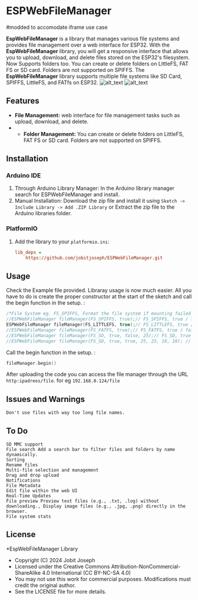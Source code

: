 # ESPWebFileManager

#modded to accomodate iframe use case

**EspWebFileManager** is a library that manages various file systems and provides file management over a web interface for ESP32. With the **EspWebFileManager** library, you will get a  responsive interface that allows you to upload, download, and delete files stored on the ESP32's filesystem. Now Supports folders too. You can create or delete folders on LittleFS, FAT FS or SD card. Folders are not supported on SPIFFS. The **EspWebFileManager** library supports multiple file systems like SD Card, SPIFFS, LittleFS, and FATfs on ESP32.
<img src="https://github.com/jobitjoseph/ESPWebFileManager/blob/main/Images/Desktop.jpg" width="" alt="alt_text" title="image_tooltip">
<img src="https://github.com/jobitjoseph/ESPWebFileManager/blob/main/Images/Phone.jpg" width="" alt="alt_text" title="image_tooltip">

## Features
- **File Management:** web interface for file management tasks such as upload, download, and delete.
- - **Folder Management:** You can create or delete folders on LittleFS, FAT FS or SD card. Folders are not supported on SPIFFS.

## Installation

### Arduino IDE
1. Through Arduino Library Manager: In the Arduino library manager search for ESPWebFileManager and install.
1. Manual Installation: Download the zip file and install it using `Sketch -> Include Library -> Add .ZIP Library` or Extract the zip file to the Arduino libraries folder.
### PlatformIO
1. Add the library to your `platformio.ini`:
   ```ini
   lib_deps =
       https://github.com/jobitjoseph/ESPWebFileManager.git

## Usage 
    
Check the Example file provided. Libraray usage is now much easier. All you have to do is create the proper constructor at the start of the sketch and call the begin function in the setup. :
   ```cpp
   /*File System eg. FS_SPIFFS, Format the file system if mounting failed  true/false, (for FS_SD only)Reconfig SPI pins true/false, SPI pin CS, MOSI, MISO, SCK*/
   //ESPWebFileManager fileManager(FS_SPIFFS, true);// FS_SPIFFS, true / false
   ESPWebFileManager fileManager(FS_LITTLEFS, true);// FS_LITTLEFS, true / false
   //ESPWebFileManager fileManager(FS_FATFS, true);// FS_FATFS, true / false
   //ESPWebFileManager fileManager(FS_SD, true, false, 25);// FS_SD, true / false, CS // if you don't want to change the cs pin use -1 instead
   //ESPWebFileManager fileManager(FS_SD, true, true, 25, 23, 19, 18); // FS_SD, true / false, CS , MOSI, MISO, SCK
```

    
Call the begin function in the setup. :
   ```cpp
   fileManager.begin()
```


After uploading the code you can access the file manager through the URL `http:ipadrees/file`. for eg `192.168.0.124/file`
## Issues and Warnings
    Don't use files with way too long file names.

## To Do
    SD MMC support
    File search Add a search bar to filter files and folders by name dynamically.
    Sorting
    Rename files
    Multi-file selection and management
    Drag and drop upload
    Notifications
    File Metadata
    Edit file within the web UI
    Real-Time Updates
    ̌File preview Preview text files (e.g., .txt, .log) without downloading., Display image files (e.g., .jpg, .png) directly in the browser.
    File system stats
    


## License

 *EspWebFileManager Library
 * Copyright (C) 2024 Jobit Joseph
 * Licensed under the Creative Commons Attribution-NonCommercial-ShareAlike 4.0 International (CC BY-NC-SA 4.0)
 * You may not use this work for commercial purposes. Modifications must credit the original author.
 * See the LICENSE file for more details.
